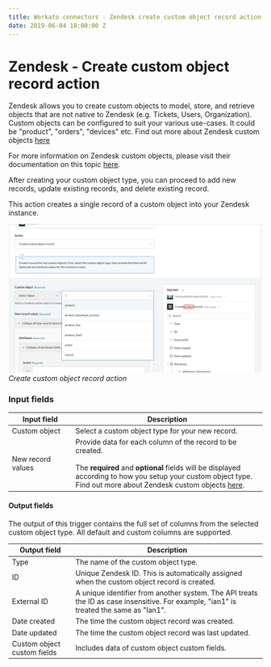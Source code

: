 ```yaml
---
title: Workato connectors - Zendesk create custom object record action
date: 2019-06-04 18:00:00 Z
---
```


# Zendesk - Create custom object record action

Zendesk allows you to create custom objects to model, store, and retrieve objects that are not native to Zendesk (e.g. Tickets, Users, Organization). Custom objects can be configured to suit your various use-cases. It could be "product", "orders", "devices" etc. Find out more about Zendesk custom objects [here](/connectors/zendesk/sunshine-platform.md)

For more information on Zendesk custom objects, please visit their documentation on this topic [here](https://develop.zendesk.com/hc/en-us/articles/360002124307-What-is-the-Sunshine-platform-).

After creating your custom object type, you can proceed to add new records, update existing records, and delete existing record.

This action creates a single record of a custom object into your Zendesk instance.

![Create custom object record action](/assets/images/connectors/zendesk/create-custom-object-record-action.png)
*Create custom object record action*

### Input fields

<table class="unchanged rich-diff-level-one">
  <thead>
    <tr>
        <th width='25%'>Input field</th>
        <th>Description</th>
    </tr>
  </thead>
  <tbody>
    <tr>
      <td>Custom object</td>
      <td>
        Select a custom object type for your new record.
      </td>
    </tr>
    <tr>
      <td>New record values</td>
      <td>
        Provide data for each column of the record to be created.<br>
        <br>
        The <b>required</b> and <b>optional</b> fields will be displayed according to how you setup your custom object type. Find out more about Zendesk custom objects <a href="/connectors/zendesk/sunshine-platform.md">here</a>.
      </td>
    </tr>
  </tbody>
</table>

#### Output fields

The output of this trigger contains the full set of columns from the selected custom object type. All default and custom columns are supported.

<table class="unchanged rich-diff-level-one">
  <thead>
    <tr>
        <th width='25%'>Output field</th>
        <th>Description</th>
    </tr>
  </thead>
  <tbody>
    <tr>
      <td>Type</td>
      <td>
        The name of the custom object type.
      </td>
    </tr>  
    <tr>
      <td>ID</td>
      <td>
        Unique Zendesk ID. This is automatically assigned when the custom object record is created.
    </tr>  
    <tr>
      <td>External ID</td>
      <td>
        A unique identifier from another system. The API treats the ID as case insensitive. For example, "ian1" is treated the same as "Ian1".
      </td>
    </tr>
    <tr>
      <td>Date created</td>
      <td>
        The time the custom object record was created.
      </td>
    </tr>
    <tr>
      <td>Date updated</td>
      <td>
        The time the custom object record was last updated.
      </td>
    </tr>
    <tr>
      <td>Custom object custom fields</td>
      <td>
        Includes data of custom object custom fields.
      </td>
    </tr>
  </tbody>
</table>
